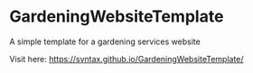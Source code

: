 # GardeningWebsiteTemplate
A simple template for a gardening services website

Visit here: https://svntax.github.io/GardeningWebsiteTemplate/
